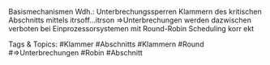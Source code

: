 Basismechanismen
Wdh.: Unterbrechungssperren
Klammern des kritischen Abschnitts mittels itrsoff...itrson
⇒Unterbrechungen werden dazwischen verboten
bei Einprozessorsystemen mit Round-Robin Scheduling korr ekt

   Tags & Topics:
   #Klammer
   #Abschnitts
   #Klammern
   #Round
   #⇒Unterbrechungen
   #Robin
   #Abschnitt